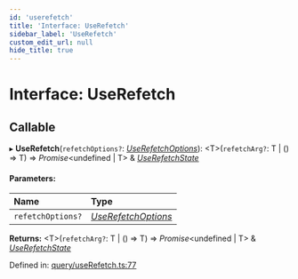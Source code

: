 ```yaml
---
id: 'userefetch'
title: 'Interface: UseRefetch'
sidebar_label: 'UseRefetch'
custom_edit_url: null
hide_title: true
---
```


# Interface: UseRefetch

## Callable

▸ **UseRefetch**(`refetchOptions?`: [_UseRefetchOptions_](userefetchoptions.md)): <T\>(`refetchArg?`: T \| () => T) => _Promise_<undefined \| T\> & [_UseRefetchState_](userefetchstate.md)

#### Parameters:

| Name              | Type                                        |
| :---------------- | :------------------------------------------ |
| `refetchOptions?` | [_UseRefetchOptions_](userefetchoptions.md) |

**Returns:** <T\>(`refetchArg?`: T \| () => T) => _Promise_<undefined \| T\> & [_UseRefetchState_](userefetchstate.md)

Defined in: [query/useRefetch.ts:77](https://github.com/gqless/gqless/blob/master/packages/react/src/query/useRefetch.ts#L77)
